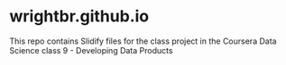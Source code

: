 wrightbr.github.io
==================

This repo contains Slidify files for the class project in the Coursera Data Science class 9 - Developing Data Products
